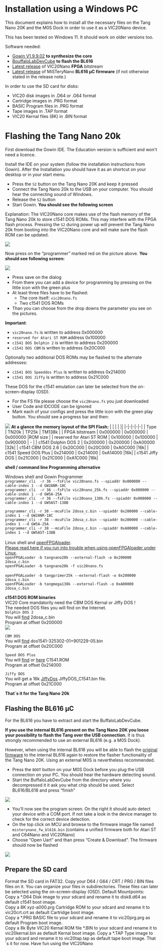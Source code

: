 # Installation using a Windows PC

This document explains how to install all the necessary files on the
Tang Nano 20K and the M0S Dock in order to use it as a VIC20Nano
device.

This has been tested on Windows 11. It should work on older versions too.

Software needed:

  - [Gowin V1.9.9.02](https://www.gowinsemi.com/en/support/home/) **to synthesize the core**
  - [BouffaloLabDevCube](https://dev.bouffalolab.com/download) **to flash the BL616**
  - [Latest release](https://github.com/vossstef/vic20nano/releases/latest) of VIC20Nano **FPGA** bitstream
  - [Latest release](https://github.com/harbaum/MiSTeryNano/releases/latest) of MiSTeryNano **BL616 µC firmware** (if not otherwise stated in the release note.)

In order to use the SD card for disks:

  - VIC20 disk images in .D64 or .G64 format
  - Cartridge images in .PRG format
  - BASIC Program files in .PRG format
  - Tape images in .TAP format
  - VIC20 Kernal files (8K) in .BIN format

# Flashing the Tang Nano 20k

First download the Gowin IDE. The Education version is sufficient and
won't need a licence.

Install the IDE on your system (follow the installation instructions
from Gowin).  After the Installation you should have it as an shortcut
on your desktop or in your start menu.

 - Press the ```S2``` button on the Tang Nano 20K and keep it pressed
 - Connect the Tang Nano 20k to the USB on your computer. You should hear the connecting sound of Windows.
 - Release the ```S2``` button
 - Start Gowin. **You should see the following screen**

Explanation: The VIC20Nano core makes use of the flash memory of the
Tang Nano 20k to store c1541 DOS ROMs. This may interfere with the FPGA
flash process. Pressing the ```S2``` during power up will prevent the
Tang Nano 20k from booting into the VIC20Nano core and will make sure
the flash ROM can be updated.

![](https://github.com/vossstef/vic20nano/blob/main/.assets/gowin1.jpg)

Now press on the “programmer” marked red on the picture above. **You
should see following screen:**

![](https://github.com/vossstef/vic20nano/blob/main/.assets/device.png)

-   Press save on the dialog
-   From there you can add a device for programming by pressing on the little
    icon with the green plus
-   At least three files have to be flashed:
    - The core itself: ```vic20nano.fs```
    - Two c1541 DOS ROMs
-   Than you can choose from the drop downs the parameter you see on the
    pictures.

**Important**:

  - ```vic20nano.fs``` is written to address 0x000000
  - ```reserved for Atari ST ROM``` address 0x100000
  - ```c1541 DOS Dolphin 2``` is written to address 0x200000
  - ```c1541 DOS CBM``` is written to address 0x20C000

Optionally two additional DOS ROMs may be flashed to the alternate
addresses:

  - ```c1541 DOS Speeddos Plus``` is written to address 0x214000
  - ```c1541 DOS Jiffy``` is written to address 0x21C000

These DOS for the c1541 emulation can later be selected from the on-screen-display (OSD).
  - For the FS file please choose the ```vic20nano.fs``` you just downloaded
  - User Code and IDCODE can be ignored
  - Mark each of your configs and press the little icon with the green play
    button. You should see a progress bar and then:

![](https://github.com/vossstef/vic20nano/blob/main/.assets/c64_flash.png)
**At a glance the memory layout of the SPI Flash:**
| | | | ||
|-|-|-|-|-|
| Type | TN20k | TP25k | TM138k |
| FPGA bitstream            | 0x000000 | 0x000000 | 0x000000 |ROM size |
| reserved for Atari ST ROM | 0x100000 | 0x100000 | 0x900000 | - |
| c1541 Dolphin DOS 2       | 0x200000 | 0x200000 | 0xA00000 |32k|
| c1541 CBM DOS 2.6         | 0x20C000 | 0x20C000 | 0xA0C000 |16k|
| c1541 Speed DOS Plus      | 0x214000 | 0x214000 | 0xA14000 |16k|
| c1541 Jiffy DOS           | 0x21C000 | 0x21C000 | 0xA1C000 |16k|

**shell / command line Programming alternative**

Windows shell and Gowin Programmer<br>
```programmer_cli  -r 36 --fsFile vic20nano.fs --spiaddr 0x000000 --cable-index 1 --d GW2ANR-18C```<br>
```programmer_cli  -r 36 --fsFile vic20nano_25k.fs --spiaddr 0x000000 --cable-index 1 --d GW5A-25A```<br>
```programmer_cli  -r 36 --fsFile vic20nano_138k.fs --spiaddr 0x000000 --cable-index 1 --d GW5AST-138B```<br>

```programmer_cli -r 38 --mcuFile 2dosa_c.bin --spiaddr 0x200000 --cable-index 1 --d GW2ANR-18C```<br>
```programmer_cli -r 38 --mcuFile 2dosa_c.bin --spiaddr 0x200000 --cable-index 1 --d GW5A-25A```<br>
```programmer_cli -r 38 --mcuFile 2dosa_c.bin --spiaddr 0xA00000 --cable-index 1 --d GW5AST-138B```<br><br>
Linux shell and [openFPGAloader](https://github.com/trabucayre/openFPGALoader).<br>
[Please read here if you run into trouble when using openFPGAloader under Linux](https://wiki.sipeed.com/hardware/en/tang/Tang-Nano-Doc/flash-in-linux.html).<br>
```openFPGALoader -b tangnano20k --external-flash -o 0x200000  2dosa_c.bin```<br>
```openFPGALoader -b tangnano20k -f vic20nano.fs```<br>
<br>
```openFPGALoader -b tangprimer25k --external-flash -o 0x200000  2dosa_c.bin```<br>
```openFPGALoader -b tangmega138k --external-flash -o 0xA00000  2dosa_c.bin```<br>

**c1541 DOS ROM binaries** <br>
VIC20 Core mandatorily need the CBM DOS Kernal or Jiffy DOS !<br>
The needed DOS files you will find on the Internet.<br>
```Dolphin DOS 2```<br>
You will [find](https://e4aws.silverdr.com/projects/dolphindos2/) 2dosa_c.bin<br>
Program at offset 0x200000<br>
![](https://github.com/vossstef/vic20nano/blob/main/.assets/dolphin.png)

```CBM DOS```<br>
You will [find](https://sourceforge.net/p/vice-emu/code/HEAD/tree/trunk/vice/data/DRIVES/dos1541-325302-01%2B901229-05.bin) dos1541-325302-01+901229-05.bin<br>
Program at offset 0x20C000<br>

```Speed DOS Plus```<br>
You will [find](https://rr.pokefinder.org/wiki/Speed_DOS#Binaries) or [here](https://csdb.dk/release/?id=21767&show=summary) C1541.ROM<br>
Program at offset 0x214000<br>

```Jiffy DOS```<br>
You will get a 16k [JiffyDos](https://www.go4retro.com/products/jiffydos/) JiffyDOS_C1541.bin file.<br>
Program at offset 0x21C000<br>

**That´s it for the Tang Nano 20k**

## Flashing the BL616 µC

For the BL616 you have to extract and start the BuffaloLabDevCube. 

**If you use the internal BL616 present on the Tang Nano 20K you loose
your possibility to flash the Tang over the USB connection.** It is thus
strongly recommended to use an external BL616 (e.g. a M0S Dock).

However, when using the internal BL616 you will be able to flash the
[original firmware](https://github.com/harbaum/MiSTeryNano/blob/main/bl616/friend_20k)
to the internal BL616 again to restore the flasher functionality of
the Tang Nano 20K. Using an external M0S is nevertheless recommended.

-   Press the ```BOOT``` button on your M0S Dock before you plug the USB connection
    on your PC. You should hear the hardware detecting sound.
-   Start the BuffaloLabDevCube from the directory where you decompressed it it
    ask you what chip should be used. Select BL616/BL618 and press “finish”

![](https://github.com/vossstef/vic20nano/blob/main/.assets/buffstart.png)

- You'll now see the program screen. On the right it should auto detect your
  device with a COM port. If not take a look in the device manager to check for
  the correct device detection.
- On the top click on MCU and browse to the firmware image file named
  ```misterynano_fw_bl616.bin``` (contains a unified firmware both for Atari ST and C64Nano and VIC20Nano)
- Choose “Open Uart” and than press “Create & Download”. The firmware should now be
  flashed

![](https://github.com/vossstef/vic20nano/blob/main/.assets/bufffinish.png)

## Prepare the SD card

Format the SD card in FAT32. Copy your D64 / G64 / CRT / PRG / BIN files files on
it. You can organize your files in subdirectories. These files can later
be selected using the on-screen-display (OSD).
Default Mountpoints:  
Copy a *.D64 Disk image to your sdcard and rename it to disk8.d64 as default c1541 boot image.  
Copy a 8K xyz-a000.prg Cartridge ROM to your sdcard and rename it to vic20crt.crt as default Cartridge boot image.  
Copy a *.PRG BASIC file to your sdcard and rename it to vic20prg.prg as default Program boot image.  
Copy a 8k Byte VIC20 Kernal ROM file *.BIN to your sdcard and rename it to vic20kernal.bin as default Kernal boot image.
Copy a *.TAP Type image to your sdcard and rename it to vic20tap.tap as default tape boot image. 
That´s it for now. Have fun using the VIC20Nano
